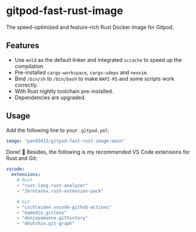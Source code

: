 # gitpod-fast-rust-image

The speed-optimized and feature-rich Rust Docker image for Gitpod.

## Features

- Use `mold` as the default linker and integrated `sccache` to speed up the compilation
- Pre-installed `cargo-workspace`, `cargo-udeps` and `neovim`.
- Bind `/bin/sh` to `/bin/bash` to make `NAPI-RS` and some scripts work correctly.
- With Rust nightly toolchain pre-installed.
- Dependencies are upgraded.

## Usage

Add the following line to your `.gitpod.yml`:

```yml
image: "pan93412/gitpod-fast-rust-image:main"
```

Done! 🎉 Besides, the following is my recommended VS Code extensions for Rust and Git:

```yml
vscode:
  extensions:
    # Rust
    - "rust-lang.rust-analyzer"
    - "Zerotaskx.rust-extension-pack"

    # Git
    - "cschleiden.vscode-github-actions"
    - "eamodio.gitlens"
    - "donjayamanne.githistory"
    - "mhutchie.git-graph"
```
